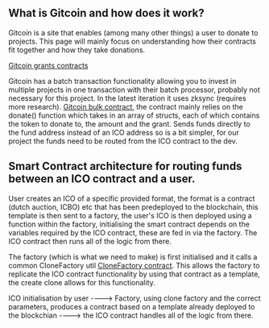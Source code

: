 ## What is Gitcoin and how does it work?

Gitcoin is a site that enables (among many other things) a user to donate to projects. This page will mainly focus on understanding how their contracts fit together and how they take donations.

[Gitcoin grants contracts](https://github.com/gitcoinco/web/blob/master/docs/GRANTS.md)

Gitcoin has a batch transaction functionality allowing you to invest in multiple projects in one transaction with their batch processor, probably not necessary for this project. In the latest iteration it uses zksync (requires more research).
[Gitcoin bulk contract](https://github.com/gitcoinco/BulkTransactions/blob/master/contracts/BulkCheckout.sol), the contract mainly relies on the donate() function which takes in an array of structs, each of which contains the token to donate to, the amount and the grant.
Sends funds directly to the fund address instead of an ICO address so is a bit simpler, for our project the funds need to be routed from the ICO contract to the dev.

## Smart Contract architecture for routing funds between an ICO contract and a user.

User creates an ICO of a specific provided format, the format is a contract (dutch auction, ICBO) etc that has been predeployed to the blockchain, this template is then sent to a factory, the user's ICO is then deployed using a function within the factory, initialising the smart contract depends on the variables required by the ICO contract, these are fed in via the factory. The ICO contract then runs all of the logic from there.

The factory (which is what we need to make) is first initialised and it calls a common CloneFactory util [CloneFactory contract](https://github.com/optionality/clone-factory/tree/master/contracts). This allows the factory to replicate the ICO contract functionality by using that contract as a template, the create clone allows for this functionality.

ICO initialisation by user ----> Factory, using clone factory and the correct parameters, produces a contract based on a template already deployed to the blockchian ----> the ICO contract handles all of the logic from there.
